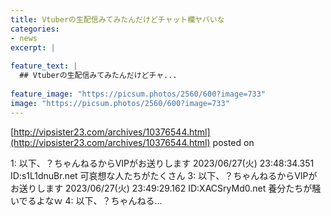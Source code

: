 ```yaml
---
title: Vtuberの生配信みてみたんだけどチャット欄ヤバいな
categories:
- news
excerpt: |
  
feature_text: |
  ## Vtuberの生配信みてみたんだけどチャ...
  
feature_image: "https://picsum.photos/2560/600?image=733"
image: "https://picsum.photos/2560/600?image=733"
---
```


[http://vipsister23.com/archives/10376544.html](http://vipsister23.com/archives/10376544.html)
posted on 

<!--more-->

1: 以下、？ちゃんねるからVIPがお送りします 2023/06/27(火) 23:48:34.351 ID:s1L1dnuBr.net 可哀想な人たちがたくさん 3: 以下、？ちゃんねるからVIPがお送りします 2023/06/27(火) 23:49:29.162 ID:XACSryMd0.net 養分たちが騒いでるよなｗ 4: 以下、？ちゃんねる...
